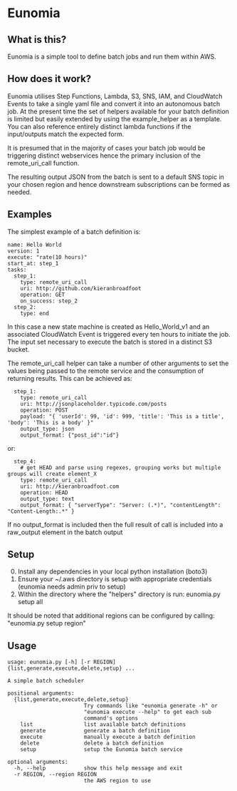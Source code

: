 # Eunomia

## What is this?

Eunomia is a simple tool to define batch jobs and run them within AWS.

## How does it work?

Eunomia utilises Step Functions, Lambda, S3, SNS, IAM, and CloudWatch Events to take a single yaml file and convert it into an autonomous batch job.  At the present time the set of helpers available for your batch definition is limited but easily extended by using the example_helper as a template.  You can also reference entirely distinct lambda functions if the input/outputs match the expected form.

It is presumed that in the majority of cases your batch job would be triggering distinct webservices hence the primary inclusion of the remote_uri_call function.

The resulting output JSON from the batch is sent to a default SNS topic in your chosen region and hence downstream subscriptions can be formed as needed.

## Examples

The simplest example of a batch definition is:

```
name: Hello World
version: 1
execute: "rate(10 hours)"
start_at: step_1
tasks:
  step_1:
    type: remote_uri_call
    uri: http://github.com/kieranbroadfoot
    operation: GET
    on_success: step_2
  step_2:
    type: end
```

In this case a new state machine is created as Hello_World_v1 and an associated CloudWatch Event is triggered every ten hours to initiate the job.  The input set necessary to execute the batch is stored in a distinct S3 bucket.

The remote_uri_call helper can take a number of other arguments to set the values being passed to the remote service and the consumption of returning results.  This can be achieved as:

```
  step_1:
    type: remote_uri_call
    uri: http://jsonplaceholder.typicode.com/posts
    operation: POST
    payload: "{ 'userId': 99, 'id': 999, 'title': 'This is a title', 'body': 'This is a body' }"
    output_type: json
    output_format: {"post_id":"id"}
```

or:

```
  step_4:
    # get HEAD and parse using regexes, grouping works but multiple groups will create element_X
    type: remote_uri_call
    uri: http://kieranbroadfoot.com
    operation: HEAD
    output_type: text
    output_format: { "serverType": "Server: (.*)", "contentLength": "Content-Length:.*" }
```

If no output_format is included then the full result of call is included into a raw_output element in the batch output

## Setup

0. Install any dependencies in your local python installation (boto3)
1. Ensure your ~/.aws directory is setup with appropriate credentials (eunomia needs admin priv to setup)
2. Within the directory where the "helpers" directory is run: eunomia.py setup all

It should be noted that additional regions can be configured by calling: "eunomia.py setup region"

## Usage
```
usage: eunomia.py [-h] [-r REGION] {list,generate,execute,delete,setup} ...

A simple batch scheduler

positional arguments:
  {list,generate,execute,delete,setup}
                        Try commands like "eunomia generate -h" or
                        "eunomia execute --help" to get each sub
                        command's options
    list                list available batch definitions
    generate            generate a batch definition
    execute             manually execute a batch definition
    delete              delete a batch definition
    setup               setup the Eunomia batch service

optional arguments:
  -h, --help            show this help message and exit
  -r REGION, --region REGION
                        the AWS region to use
```
